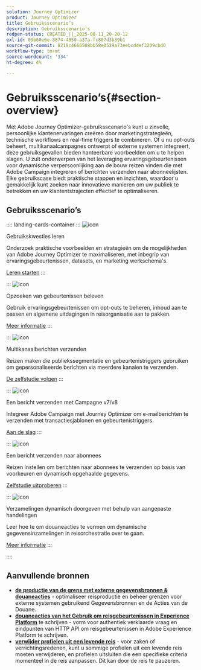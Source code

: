 ```yaml
---
solution: Journey Optimizer
product: Journey Optimizer
title: Gebruiksscenario’s
description: Gebruiksscenario’s
redpen-status: CREATED_||_2025-08-11_20-20-12
exl-id: 09b60e6e-8874-4950-a37a-fc807d3b39b1
source-git-commit: 8218c4666588bb58e0529a73eebcddef3209cbd0
workflow-type: tm+mt
source-wordcount: '334'
ht-degree: 4%

---
```


# Gebruiksscenario’s{#section-overview}

Met Adobe Journey Optimizer-gebruiksscenario&#39;s kunt u zinvolle, persoonlijke klantenervaringen creëren door marketingstrategieën, technische workflows en real-time triggers te combineren. Of u nu opt-outs beheert, multikanaalcampagnes ontwerpt of externe systemen integreert, deze gebruiksgevallen bieden hanteerbare voorbeelden om u te helpen slagen. U zult onderwerpen van het leveraging ervaringsgebeurtenissen voor dynamische verpersoonlijking aan de bouw reizen vinden die met Adobe Campaign integreren of berichten verzenden naar abonneelijsten. Elke gebruikscase biedt praktische stappen en inzichten, waardoor u gemakkelijk kunt zoeken naar innovatieve manieren om uw publiek te betrekken en uw klantentstrajecten effectief te optimaliseren.

## Gebruiksscenario’s

:::: landing-cards-container
:::
![icon]( https://cdn.experienceleague.adobe.com/icons/book.svg)

Gebruikskwesties leren

Onderzoek praktische voorbeelden en strategieën om de mogelijkheden van Adobe Journey Optimizer te maximaliseren, met inbegrip van ervaringsgebeurtenissen, datasets, en marketing werkschema&#39;s.

[Leren starten](../using/building-journeys/jo-use-cases.md)
:::

:::
![icon]( https://cdn.experienceleague.adobe.com/icons/list-check.svg)

Opzoeken van gebeurtenissen beleven

Gebruik ervaringsgebeurtenissen om opt-outs te beheren, inhoud aan te passen en algemene uitdagingen in reisorganisatie aan te pakken.

[Meer informatie](../using/building-journeys/exp-event-lookup.md)
:::

:::
![icon]( https://cdn.experienceleague.adobe.com/icons/circle-play.svg)

Multikanaalberichten verzenden

Reizen maken die publiekssegmentatie en gebeurtenistriggers gebruiken om gepersonaliseerde berichten via meerdere kanalen te verzenden.

[De zelfstudie volgen](../using/building-journeys/journeys-uc.md)
:::

:::
![icon]( https://cdn.experienceleague.adobe.com/icons/puzzle-piece.svg)

Een bericht verzenden met Campagne v7/v8

Integreer Adobe Campaign met Journey Optimizer om e-mailberichten te verzenden met transactiesjablonen en gebeurtenistriggers.

[Aan de slag](../using/building-journeys/ajo-ac.md)
:::

:::
![icon]( https://cdn.experienceleague.adobe.com/icons/list-check.svg)

Een bericht verzenden naar abonnees

Reizen instellen om berichten naar abonnees te verzenden op basis van voorkeuren en dynamisch opgehaalde gegevens.

[Zelfstudie uitproberen](../using/building-journeys/message-to-subscribers-uc.md)
:::

:::
![icon]( https://cdn.experienceleague.adobe.com/icons/code-branch.svg)

Verzamelingen dynamisch doorgeven met behulp van aangepaste handelingen

Leer hoe te om douaneacties te vormen om dynamische gegevensinzamelingen in reisorchestratie over te gaan.

[Meer informatie](../using/building-journeys/collections.md)
:::

::::


## Aanvullende bronnen

- **[de productie van de grens met externe gegevensbronnen &amp; douaneacties](../using/building-journeys/limit-throughput.md)** - optimaliseer reisproductie en beheer grenzen voor externe systemen gebruikend Gegevensbronnen en de Acties van de Douane.
- **[douaneacties van het Gebruik om reisgebeurtenissen in Experience Platform](../using/building-journeys/custom-action-aep.md)** te schrijven - vorm voor authentiek verklaarde vraag en eindpunten van HTTP API om reisgebeurtenissen in Adobe Experience Platform te schrijven.
- **[verwijder profielen uit een levende reis](../using/building-journeys/journey-pause.md#apply-an-exit-criteria-in-a-paused-journey)** - voor zaken of verrichtingsredenen, kunt u sommige profielen uit een levende reis moeten verwijderen, en profielen uitsluiten die een specifieke criteria momenteel in de reis aanpassen. Dit kan door de reis te pauzeren.
